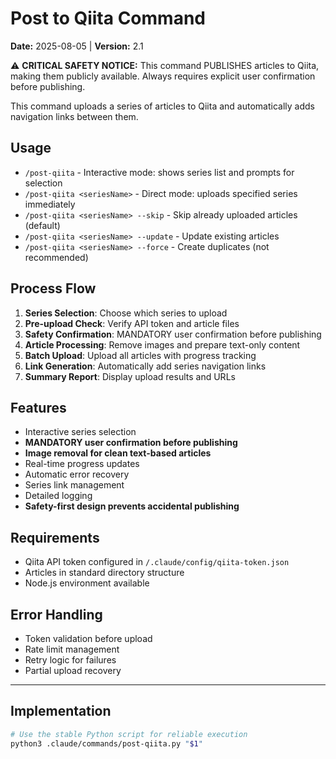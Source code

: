 # Post to Qiita Command

**Date:** 2025-08-05 | **Version:** 2.1

⚠️ **CRITICAL SAFETY NOTICE:**
This command PUBLISHES articles to Qiita, making them publicly available.
Always requires explicit user confirmation before publishing.

This command uploads a series of articles to Qiita and automatically adds navigation links between them.

## Usage

- `/post-qiita` - Interactive mode: shows series list and prompts for selection
- `/post-qiita <seriesName>` - Direct mode: uploads specified series immediately
- `/post-qiita <seriesName> --skip` - Skip already uploaded articles (default)
- `/post-qiita <seriesName> --update` - Update existing articles
- `/post-qiita <seriesName> --force` - Create duplicates (not recommended)

## Process Flow

1. **Series Selection**: Choose which series to upload
2. **Pre-upload Check**: Verify API token and article files
3. **Safety Confirmation**: MANDATORY user confirmation before publishing
4. **Article Processing**: Remove images and prepare text-only content
5. **Batch Upload**: Upload all articles with progress tracking
6. **Link Generation**: Automatically add series navigation links
7. **Summary Report**: Display upload results and URLs

## Features

- Interactive series selection
- **MANDATORY user confirmation before publishing**
- **Image removal for clean text-based articles**
- Real-time progress updates
- Automatic error recovery
- Series link management
- Detailed logging
- **Safety-first design prevents accidental publishing**

## Requirements

- Qiita API token configured in `/.claude/config/qiita-token.json`
- Articles in standard directory structure
- Node.js environment available

## Error Handling

- Token validation before upload
- Rate limit management
- Retry logic for failures
- Partial upload recovery

---

## Implementation

```bash
# Use the stable Python script for reliable execution
python3 .claude/commands/post-qiita.py "$1"
```